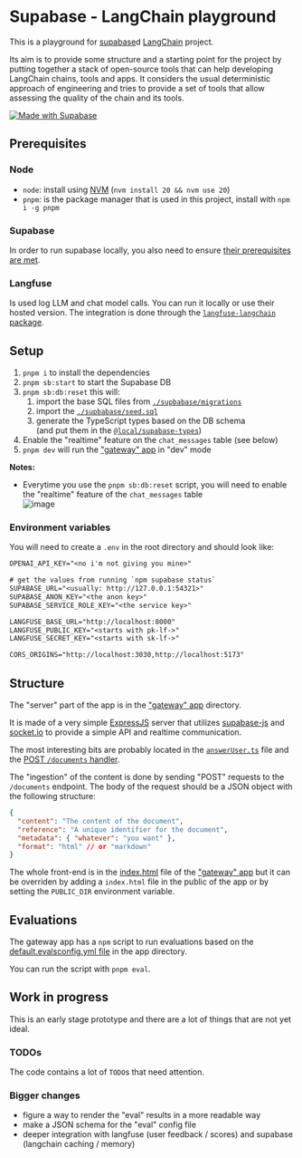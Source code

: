 # Supabase - LangChain playground

This is a playground for [supabase](https://supabase.com)d
[LangChain](https://js.langchain.com/docs/get_started/introduction) project.

Its aim is to provide some structure and a starting point for the project by putting together
a stack of open-source tools that can help developing LangChain chains, tools and apps.
It considers the usual deterministic approach of engineering and tries to provide a set of tools
that allow assessing the quality of the chain and its tools.

[![Made with Supabase](https://supabase.com/badge-made-with-supabase.svg)](https://supabase.com)

## Prerequisites

### Node

- `node`: install using [NVM](https://github.com/nvm-sh/nvm/blob/master/README.md#installing-and-updating)
  (`nvm install 20 && nvm use 20`)
- `pnpm`: is the package manager that is used in this project, install with `npm i -g pnpm`

### Supabase

In order to run supabase locally, you also need to ensure
[their prerequisites are met](https://github.com/supabase/supabase/blob/master/DEVELOPERS.md#local-development).

### Langfuse

Is used log LLM and chat model calls. You can run it locally or use their hosted version.
The integration is done through the
[`langfuse-langchain` package](https://langfuse.com/docs/langchain/typescript).

## Setup

1. `pnpm i` to install the dependencies
1. `pnpm sb:start` to start the Supabase DB
1. `pnpm sb:db:reset` this will:
   1. import the base SQL files from [`./supbabase/migrations`](./supbabase/migrations)
   1. import the [`./supbabase/seed.sql`](./supbabase/seed.sql)
   1. generate the TypeScript types based on the DB schema  
      (and put them in the [`@local/supabase-types`](./packages/supabase-types))
1. Enable the "realtime" feature on the `chat_messages` table (see below)
1. `pnpm dev` will run the ["gateway" app](./apps/gateway) in "dev" mode

**Notes:**

- Everytime you use the `pnpm sb:db:reset` script, you will need to enable the "realtime"
  feature of the `chat_messages` table  
  ![image](https://github.com/zeropaper/dupachain/assets/65971/a650efe4-233d-4d77-8cf2-8eb3e4d4240d)

### Environment variables

You will need to create a `.env` in the root directory and should look like:

```txt
OPENAI_API_KEY="<no i'm not giving you mine>"

# get the values from running `npm supabase status`
SUPABASE_URL="<usually: http://127.0.0.1:54321>"
SUPABASE_ANON_KEY="<the anon key>"
SUPABASE_SERVICE_ROLE_KEY="<the service key>"

LANGFUSE_BASE_URL="http://localhost:8000"
LANGFUSE_PUBLIC_KEY="<starts with pk-lf->"
LANGFUSE_SECRET_KEY="<starts with sk-lf->"

CORS_ORIGINS="http://localhost:3030,http://localhost:5173"
```

## Structure

The "server" part of the app is in the ["gateway" app](./apps/gateway) directory.

It is made of a very simple [ExpressJS](https://expressjs.com/) server that
utilizes [supabase-js](https://www.npmjs.com/package/@supabase/supabase-js)
and [socket.io](https://www.npmjs.com/package/socket.io) to provide a simple API and
realtime communication.

The most interesting bits are probably located in the
[`answerUser.ts`](./apps/gateway/src/chats/answerUser.ts) file and the
[POST `/documents` handler](./apps/gateway/src/index.ts).

The "ingestion" of the content is done by sending "POST" requests to the
`/documents` endpoint. The body of the request should be a JSON object with
the following structure:

```json
{
  "content": "The content of the document",
  "reference": "A unique identifier for the document",
  "metadata": { "whatever": "you want" },
  "format": "html" // or "markdown"
}
```

The whole front-end is in the [index.html](./apps/gateway/src/index.html) file
of the ["gateway" app](./apps/gateway) but it can be overriden by adding a
`index.html` file in the public of the app or by setting the `PUBLIC_DIR`
environment variable.

## Evaluations

The gateway app has a `npm` script to run evaluations based on the
[default.evalsconfig.yml file](./apps/gateway/default.evalsconfig.yml) in the app directory.

You can run the script with `pnpm eval`.

## Work in progress

This is an early stage prototype and there are a lot of things that are not yet ideal.

### TODOs

The code contains a lot of `TODO`s that need attention.

### Bigger changes

- figure a way to render the "eval" results in a more readable way
- make a JSON schema for the "eval" config file
- deeper integration with langfuse (user feedback / scores) and supabase (langchain caching / memory)
